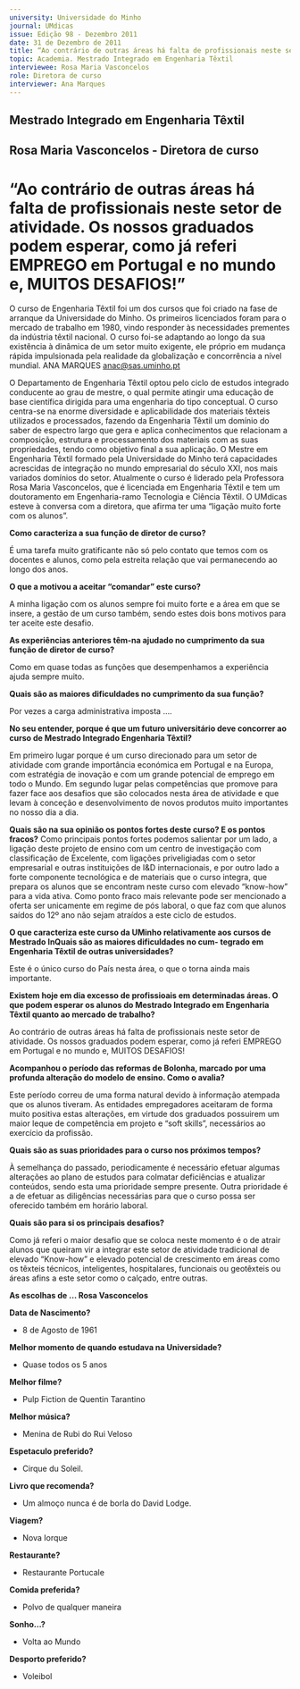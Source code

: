 ```yaml
---
university: Universidade do Minho
journal: UMdicas
issue: Edição 98 - Dezembro 2011
date: 31 de Dezembro de 2011
title: “Ao contrário de outras áreas há falta de profissionais neste setor de atividade. Os nossos graduados podem esperar, como já referi EMPREGO em Portugal e no mundo e, MUITOS DESAFIOS!”
topic: Academia. Mestrado Integrado em Engenharia Têxtil
interviewee: Rosa Maria Vasconcelos
role: Diretora de curso
interviewer: Ana Marques
---
```



## Mestrado Integrado em Engenharia Têxtil
## Rosa Maria Vasconcelos - Diretora de curso


# “Ao contrário de outras áreas há falta de profissionais neste setor de atividade. Os nossos graduados podem esperar, como já referi EMPREGO em Portugal e no mundo e, MUITOS DESAFIOS!”


O curso de Engenharia Têxtil foi um dos cursos
que foi criado na fase de arranque da Universidade do Minho. Os primeiros licenciados foram para o mercado de trabalho em 1980, vindo responder às necessidades prementes da indústria têxtil nacional. O curso foi-se adaptando ao longo
da sua existência à dinâmica de um setor muito
exigente, ele próprio em mudança rápida impulsionada pela realidade da globalização e concorrência a nível mundial.
ANA MARQUES
anac@sas.uminho.pt


O Departamento de Engenharia Têxtil optou pelo
ciclo de estudos integrado conducente ao grau
de mestre, o qual permite atingir uma educação
de base científica dirigida para uma engenharia
do tipo conceptual.
O curso centra-se na enorme diversidade e aplicabilidade dos materiais têxteis utilizados e processados, fazendo da Engenharia Têxtil um domínio do saber de espectro largo que gera e aplica
conhecimentos que relacionam a composição,
estrutura e processamento dos materiais com as
suas propriedades, tendo como objetivo final a
sua aplicação.
O Mestre em Engenharia Têxtil formado pela Universidade do Minho terá capacidades acrescidas
de integração no mundo empresarial do século
XXI, nos mais variados domínios do setor.
Atualmente o curso é liderado pela Professora
Rosa Maria Vasconcelos, que é licenciada em
Engenharia Têxtil e tem um doutoramento em
Engenharia-ramo Tecnologia e Ciência Têxtil. O
UMdicas esteve à conversa com a diretora, que
afirma ter uma “ligação muito forte com os alunos”.


**Como caracteriza a sua função de diretor
de curso?**

É uma tarefa muito gratificante não só pelo contato que temos com os docentes e alunos, como
pela estreita relação que vai permanecendo ao
longo dos anos.


**O que a motivou a aceitar “comandar”
este curso?**

A minha ligação com os alunos sempre foi muito
forte e a área em que se insere, a gestão de um
curso também, sendo estes dois bons motivos
para ter aceite este desafio.


**As experiências anteriores têm-na ajudado
no cumprimento da sua função de diretor
de curso?**

Como em quase todas as funções que desempenhamos a experiência ajuda sempre muito.


**Quais são as maiores dificuldades no cumprimento da sua função?**

Por vezes a carga administrativa imposta ….


**No seu entender, porque é 
que um futuro universitário 
deve concorrer ao curso de 
Mestrado Integrado Engenharia Têxtil?**

Em primeiro lugar porque é um curso direcionado para um setor de atividade com grande importância económica em Portugal e na Europa, 
com estratégia de inovação e com um grande 
potencial de emprego em todo o Mundo. Em 
segundo lugar pelas competências que promove 
para fazer face aos desafios que são colocados 
nesta área de atividade e que levam à conceção 
e desenvolvimento de novos produtos muito importantes no nosso dia a dia.


**Quais são na sua opinião os pontos fortes
deste curso? E os pontos fracos?**
Como principais pontos fortes podemos salientar
por um lado, a ligação deste projeto de ensino
com um centro de investigação com classificação de Excelente, com ligações priveligiadas com
o setor empresarial e outras instituições de I&D
internacionais, e por outro lado a forte componente tecnológica e de materiais que o curso integra, que prepara os alunos que se encontram
neste curso com elevado “know-how” para a vida
ativa.
Como ponto fraco mais relevante pode ser mencionado a oferta ser unicamente em regime de
pós laboral, o que faz com que alunos saídos do
12º ano não sejam atraídos a este ciclo de estudos.


**O que caracteriza este curso da UMinho
relativamente aos cursos de Mestrado InQuais são as maiores dificuldades no cum- tegrado em Engenharia Têxtil de outras
universidades?**

Este é o único curso do
País nesta área, o que o torna ainda mais importante.


**Existem hoje em dia 
excesso de profissioais em determinadas 
áreas. O que podem esperar os alunos do 
Mestrado Integrado em Engenharia Têxtil 
quanto ao mercado de trabalho?**

Ao contrário de outras áreas há falta de profissionais neste setor de atividade. Os nossos graduados podem esperar, como já referi EMPREGO 
em Portugal e no mundo e, MUITOS DESAFIOS!


**Acompanhou o período das reformas de 
Bolonha, marcado por uma profunda alteração do modelo de ensino. Como o avalia?**

Este período correu de uma forma natural devido
à informação atempada que os alunos tiveram.
As entidades empregadores aceitaram de forma
muito positiva estas alterações, em virtude dos
graduados possuirem um maior leque de competência em projeto e “soft skills”, necessários ao exercício da profissão.


**Quais são as suas prioridades para o curso
nos próximos tempos?**

À semelhança do passado, periodicamente é
necessário efetuar algumas alterações ao plano
de estudos para colmatar deficiências e atualizar
conteúdos, sendo esta uma prioridade sempre
presente. Outra prioridade é a de efetuar as diligências necessárias para que o curso possa ser
oferecido também em horário laboral.


**Quais são para si os principais desafios?**

Como já referi o maior desafio que se coloca
neste momento é o de atrair alunos que queiram
vir a integrar este setor de atividade tradicional
de elevado “Know-how” e elevado potencial de
crescimento em áreas como os têxteis técnicos,
inteligentes, hospitalares, funcionais ou geotêxteis ou áreas afins a este setor como o calçado, entre outras.


**As escolhas de …
Rosa Vasconcelos**


**Data de Nascimento?**
* 8 de Agosto de 1961

  
**Melhor momento de quando estudava na
Universidade?**
* Quase todos os 5 anos


**Melhor filme?**
* Pulp Fiction de Quentin Tarantino

  
**Melhor música?**
* Menina de Rubi do Rui Veloso

  
**Espetaculo preferido?** 
* Cirque du Soleil.

  
**Livro que recomenda?**
* Um almoço nunca é de
borla do David Lodge.


**Viagem?**
* Nova Iorque


**Restaurante?**
* Restaurante Portucale

  
**Comida preferida?**
* Polvo de qualquer maneira


**Sonho…?**
* Volta ao Mundo


**Desporto preferido?**
* Voleibol
